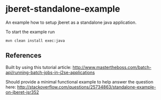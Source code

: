 jberet-standalone-example
=========================

An example how to setup jberet as a standalone java application.

To start the example run

    mvn clean install exec:java

## References

Built by using this tutorial article:
http://www.mastertheboss.com/batch-api/running-batch-jobs-in-j2se-applications

Should provide a minimal functional example to help answer the question here:
http://stackoverflow.com/questions/25734863/standalone-example-on-jberet-jsr352